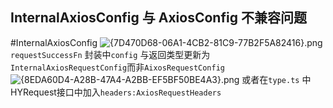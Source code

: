 ## InternalAxiosConfig 与 AxiosConfig 不兼容问题
#InternalAxiosConfig
![{7D470D68-06A1-4CB2-81C9-77B2F5A82416}.png](https://cdn.jsdelivr.net/gh/Deee103/note-picbed/20250603182416470.png)
``requestSuccessFn`` 封装中``config`` 与返回类型更新为``InternalAxiosRequestConfig``而非``AixosRequestConfig``
![{8EDA60D4-A28B-47A4-A2BB-EF5BF50BE4A3}.png](https://cdn.jsdelivr.net/gh/Deee103/note-picbed/20250604002647210.png)
或者在``type.ts`` 中HYRequest接口中加入``headers:AxiosRequestHeaders``
